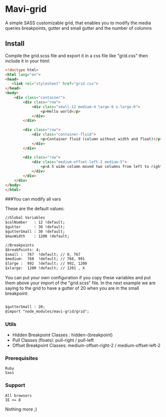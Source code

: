 # Mavi-grid

A simple SASS customizable grid, that enables you to modify the media queries breakpoints, gutter and small gutter and the number of columns

## Install

Compile the grid.scss file and export it in a css file like "grid.css" then include it in your html:

```html
<!doctype html>
<html lang="en">
<head>
   <link rel="stylesheet" href="grid.css">
</head>
<body>
    <div class="container">
        <div class="row">
            <div class="small-12 medium-4 large-6 x-large-6">
                <p>Hello world</p>
            </div>
        </div>
        
        <div class="row">
            <div class="container-fluid">
                <p>Container fluid (column without width and float)</p>
            </div>
        </div>
        
        <div class="row">
            <div class="medium-offset-left-2 medium-5">
                <p>A 5 wide column moved two columns from left to right</p>
            </div>
        </div>
    </div>
</body>
</html>
```
###You can modify all vars

These are the default values:
```html
//Global Variables
$colNumber   : 12 !default;
$gutter      : 30 !default;
$gutterSmall : 30 !default;
$maxWidth    : 1200 !default;

//Breakpoints
$breakPoints: 4;
$small :  767  !default; // 0, 767
$medium:  768  !default; // 768, 991
$large :  992  !default; // 992, 1200
$xlarge:  1200 !default; // 1201 , X

```

You can put your own configuration if you copy these variables and put them above your import of the "grid.scss" file. In the next example we are saying to the grid to have a gutter of 20 when you are in the small breakpoint:

```html

$gutterSmall : 20;
@import "node_modules/mavi-grid/grid";

```


### Utils


* Hidden Breakpoint Classes : hidden-{breakpoint}
* Pull Classes (floats): pull-right / pull-left
* Offset Breakpoint Classes: medium-offset-right-2 / medium-offset-left-2

### Prerequisites

```
Ruby
Sass
```


### Support

```
All browsers
IE <= 8
```

Nothing more ;)

